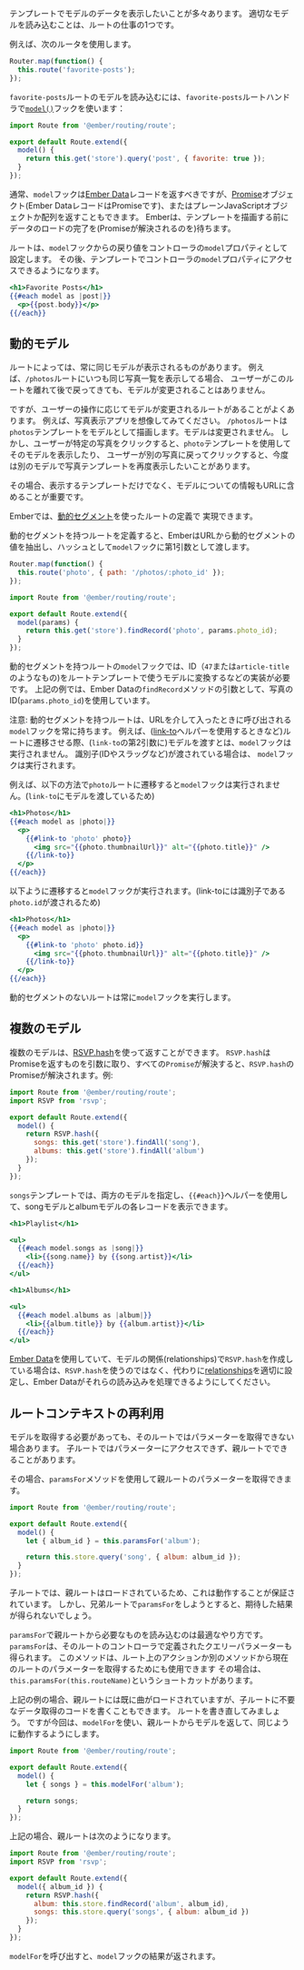 <!--
Often, you'll want a template to display data from a model. Loading the
appropriate model is one job of a route.
-->

テンプレートでモデルのデータを表示したいことが多々あります。
適切なモデルを読み込むことは、ルートの仕事の1つです。

例えば、次のルータを使用します。

<!--
For example, take this router:
-->

```app/router.js
Router.map(function() {
  this.route('favorite-posts');
});
```

<!--
To load a model for the `favorite-posts` route, you would use the [`model()`](https://www.emberjs.com/api/ember/2.16/classes/Route/methods/model?anchor=model)
hook in the `favorite-posts` route handler:
-->

`favorite-posts`ルートのモデルを読み込むには、`favorite-posts`ルートハンドラで[`model()`](https://www.emberjs.com/api/ember/2.16/classes/Route/methods/model?anchor=model)フックを使います：

```app/routes/favorite-posts.js
import Route from '@ember/routing/route';

export default Route.extend({
  model() {
    return this.get('store').query('post', { favorite: true });
  }
});
```

<!--
Typically, the `model` hook should return an [Ember Data](../../models/) record,
but it can also return any [promise](https://www.promisejs.org/) object (Ember Data records are promises),
or a plain JavaScript object or array.
Ember will wait until the data finishes loading (until the promise is resolved) before rendering the template.
-->

通常、`model`フックは[Ember Data](../../models/)レコードを返すべきですが、[Promise](https://www.promisejs.org/)オブジェクト(Ember DataレコードはPromiseです)、またはプレーンJavaScriptオブジェクトか配列を返すこともできます。
Emberは、テンプレートを描画する前にデータのロードの完了を(Promiseが解決されるのを)待ちます。

<!--
The route will then set the return value from the `model` hook as the `model` property of the controller.
You will then be able to access the controller's `model` property in your template:
-->

ルートは、`model`フックからの戻り値をコントローラの`model`プロパティとして設定します。
その後、テンプレートでコントローラの`model`プロパティにアクセスできるようになります。

```app/templates/favorite-posts.hbs
<h1>Favorite Posts</h1>
{{#each model as |post|}}
  <p>{{post.body}}</p>
{{/each}}
```

<!--
## Dynamic Models
-->

## 動的モデル


<!--
Some routes always display the same model. For example, the `/photos`
route will always display the same list of photos available in the
application. If your user leaves this route and comes back later, the
model does not change.
-->

ルートによっては、常に同じモデルが表示されるものがあります。
例えば、`/photos`ルートにいつも同じ写真一覧を表示してる場合、
ユーザーがこのルートを離れて後で戻ってきても、モデルが変更されることはありません。

<!--
However, you will often have a route whose model will change depending
on user interaction. For example, imagine a photo viewer app. The
`/photos` route will render the `photos` template with the list of
photos as the model, which never changes. But when the user clicks on a
particular photo, we want to display that model with the `photo`
template. If the user goes back and clicks on a different photo, we want
to display the `photo` template again, this time with a different model.
-->

ですが、ユーザーの操作に応じてモデルが変更されるルートがあることがよくあります。
例えば、写真表示アプリを想像してみてください。
`/photos`ルートは`photos`テンプレートをモデルとして描画します。モデルは変更されません。
しかし、ユーザーが特定の写真をクリックすると、`photo`テンプレートを使用してそのモデルを表示したり、
ユーザーが別の写真に戻ってクリックすると、今度は別のモデルで写真テンプレートを再度表示したいことがあります。

<!--
In cases like this, it's important that we include some information in
the URL about not only which template to display, but also which model.
-->

その場合、表示するテンプレートだけでなく、モデルについての情報もURLに含めることが重要です。

<!--
In Ember, this is accomplished by defining routes with [dynamic
segments](../defining-your-routes/#toc_dynamic-segments).
-->

Emberでは、[動的セグメント](../defining-your-routes/#toc_dynamic-segments)を使ったルートの定義で
実現できます。

<!--
Once you have defined a route with a dynamic segment,
Ember will extract the value of the dynamic segment from the URL for
you and pass them as a hash to the `model` hook as the first argument:
-->

動的セグメントを持つルートを定義すると、EmberはURLから動的セグメントの値を抽出し、ハッシュとして`model`フックに第1引数として渡します。

```app/router.js
Router.map(function() {
  this.route('photo', { path: '/photos/:photo_id' });
});
```

```app/routes/photo.js
import Route from '@ember/routing/route';

export default Route.extend({
  model(params) {
    return this.get('store').findRecord('photo', params.photo_id);
  }
});
```

<!--
In the `model` hook for routes with dynamic segments, it's your job to
turn the ID (something like `47` or `post-slug`) into a model that can
be rendered by the route's template. In the above example, we use the
photo's ID (`params.photo_id`) as an argument to Ember Data's `findRecord`
method.
-->

動的セグメントを持つルートの`model`フックでは、ID（`47`または`article-title`のようなもの)をルートテンプレートで使うモデルに変換するなどの実装が必要です。
上記の例では、Ember Dataの`findRecord`メソッドの引数として、写真のID(`params.photo_id`)を使用しています。

<!--
Note: A route with a dynamic segment will always have its `model` hook called when it is entered via the URL.
If the route is entered through a transition (e.g. when using the [link-to](../../templates/links) Handlebars helper),
and a model context is provided (second argument to `link-to`), then the hook is not executed.
If an identifier (such as an id or slug) is provided instead then the model hook will be executed.
-->

注意: 動的セグメントを持つルートは、URLを介して入ったときに呼び出される`model`フックを常に持ちます。 
例えば、([link-to](../../templates/links)ヘルパーを使用するときなど)ルートに遷移させる際、(`link-to`の第2引数に)モデルを渡すとは、`model`フックは実行されません。
識別子(IDやスラッグなど)が渡されている場合は、 `model`フックは実行されます。

<!--
For example, transitioning to the `photo` route this way won't cause the `model` hook to be executed (because `link-to`
was passed a model):
-->

例えば、以下の方法で`photo`ルートに遷移すると`model`フックは実行されません。(`link-to`にモデルを渡しているため)

```app/templates/photos.hbs
<h1>Photos</h1>
{{#each model as |photo|}}
  <p>
    {{#link-to 'photo' photo}}
      <img src="{{photo.thumbnailUrl}}" alt="{{photo.title}}" />
    {{/link-to}}
  </p>
{{/each}}
```

<!--
while transitioning this way will cause the `model` hook to be executed (because `link-to` was passed `photo.id`, an
identifier, instead):
-->

以下ように遷移すると`model`フックが実行されます。(link-toには識別子である`photo.id`が渡されるため)

```app/templates/photos.hbs
<h1>Photos</h1>
{{#each model as |photo|}}
  <p>
    {{#link-to 'photo' photo.id}}
      <img src="{{photo.thumbnailUrl}}" alt="{{photo.title}}" />
    {{/link-to}}
  </p>
{{/each}}
```

<!--
Routes without dynamic segments will always execute the model hook.
-->

動的セグメントのないルートは常に`model`フックを実行します。

<!--
## Multiple Models
-->

## 複数のモデル

<!--
Multiple models can be returned through an
[RSVP.hash](https://www.emberjs.com/api/ember/2.16/classes/rsvp/methods/hash?anchor=hash).
The `RSVP.hash` takes
parameters that return promises, and when all parameter promises resolve, then
the `RSVP.hash` promise resolves. For example:
-->

複数のモデルは、[RSVP.hash](https://www.emberjs.com/api/ember/2.16/classes/rsvp/methods/hash?anchor=hash)を使って返すことができます。
`RSVP.hash`はPromiseを返すものを引数に取り、すべての`Promise`が解決すると、`RSVP.hash`のPromiseが解決されます。例:

```app/routes/songs.js
import Route from '@ember/routing/route';
import RSVP from 'rsvp';

export default Route.extend({
  model() {
    return RSVP.hash({
      songs: this.get('store').findAll('song'),
      albums: this.get('store').findAll('album')
    });
  }
});
```

<!--
In the `songs` template, we can specify both models and use the `{{#each}}` helper to display
each record in the song model and album model:
-->

`songs`テンプレートでは、両方のモデルを指定し、`{{#each}`}ヘルパーを使用して、songモデルとalbumモデルの各レコードを表示できます。

```app/templates/songs.hbs
<h1>Playlist</h1>

<ul>
  {{#each model.songs as |song|}}
    <li>{{song.name}} by {{song.artist}}</li>
  {{/each}}
</ul>

<h1>Albums</h1>

<ul>
  {{#each model.albums as |album|}}
    <li>{{album.title}} by {{album.artist}}</li>
  {{/each}}
</ul>
```

<!--
If you use [Ember Data](../../models/) and you are building an `RSVP.hash` with the model's relationship, consider instead properly setting up your [relationships](../../models/relationships) and letting Ember Data take care of loading them.
-->

[Ember Data](../../models/)を使用していて、モデルの関係(relationships)で`RSVP.hash`を作成している場合は、`RSVP.hash`を使うのではなく、代わりに[relationships](../../models/relationships)を適切に設定し、Ember Dataがそれらの読み込みを処理できるようにしてください。

<!--
## Reusing Route Context
-->

## ルートコンテキストの再利用

<!--
Sometimes you need to fetch a model, but your route doesn't have the parameters, because it's
a child route and the route directly above or a few levels above has the parameters that your route
needs.
-->

モデルを取得する必要があっても、そのルートではパラメーターを取得できない場合あります。
子ルートではパラメーターにアクセスできず、親ルートでできることがあります。

<!--
In this scenario, you can use the `paramsFor` method to get the parameters of a parent route.
-->

その場合、`paramsFor`メソッドを使用して親ルートのパラメーターを取得できます。

```app/routes/album/index.js
import Route from '@ember/routing/route';

export default Route.extend({
  model() {
    let { album_id } = this.paramsFor('album');

    return this.store.query('song', { album: album_id });
  }
});
```

<!--
This is guaranteed to work because the parent route is loaded. But if you tried to
do `paramsFor` on a sibling route, you wouldn't have the results you expected.
-->

子ルートでは、親ルートはロードされているため、これは動作することが保証されています。
しかし、兄弟ルートで`paramsFor`をしようとすると、期待した結果が得られないでしょう。

<!--
This is a great way to use the parent context to load something that you want.
Using `paramsFor` will also give you the query params defined on that route's controller.
This method could also be used to look up the current route's parameters from an action
or another method on the route, and in that case we have a shortcut: `this.paramsFor(this.routeName)`.
-->

`paramsFor`で親ルートから必要なものを読み込むのは最適なやり方です。
`paramsFor`は、そのルートのコントローラで定義されたクエリーパラメーターも得られます。
このメソッドは、ルート上のアクションか別のメソッドから現在のルートのパラメーターを取得するためにも使用できます
その場合は、`this.paramsFor(this.routeName)`というショートカットがあります。

<!--
In our case, the parent route had already loaded its songs, so we would be writing unnecessary fetching logic.
Let's rewrite the same route, but use `modelFor`, which works the same way, but returns the model
from the parent route.
-->

上記の例の場合、親ルートには既に曲がロードされていますが、子ルートに不要なデータ取得のコードを書くこともできます。
ルートを書き直してみましょう。
ですが今回は、`modelFor`を使い、親ルートからモデルを返して、同じように動作するようにします。


```app/routes/album/index.js
import Route from '@ember/routing/route';

export default Route.extend({
  model() {
    let { songs } = this.modelFor('album');

    return songs;
  }
});
```

<!--
In the case above, the parent route looked something like this:
-->

上記の場合、親ルートは次のようになります。

```app/routes/album.js
import Route from '@ember/routing/route';
import RSVP from 'rsvp';

export default Route.extend({
  model({ album_id }) {
    return RSVP.hash({
      album: this.store.findRecord('album', album_id),
      songs: this.store.query('songs', { album: album_id })
    });
  }
});
```

<!--
And calling `modelFor` returned the result of the `model` hook.
-->

`modelFor`を呼び出すと、`model`フックの結果が返されます。
